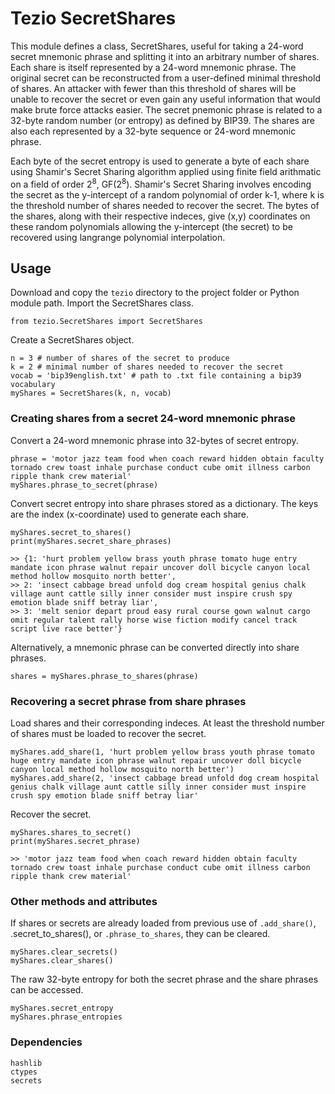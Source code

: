 # Tezio SecretShares

This module defines a class, SecretShares, useful for taking a 24-word secret mnemonic phrase and splitting it into an arbitrary number of shares. Each share is itself represented by a 24-word mnemonic phrase. The original secret can be reconstructed from a user-defined minimal threshold of shares. An attacker with fewer than this threshold of shares will be unable to recover the secret or even gain any useful information that would make brute force attacks easier. The secret pnemonic phrase is related to a 32-byte random number (or entropy) as defined by BIP39. The shares are also each represented by a 32-byte sequence or 24-word mnemonic phrase. 

Each byte of the secret entropy is used to generate a byte of each share using Shamir's Secret Sharing algorithm applied using finite field arithmatic on a field of order 2<sup>8</sup>, GF(2<sup>8</sup>). Shamir's Secret Sharing involves encoding the secret as the y-intercept of a random polynomial of order k-1, where k is the threshold number of shares needed to recover the secret. The bytes of the shares, along with their respective indeces, give (x,y) coordinates on these random polynomials allowing the y-intercept (the secret) to be recovered using langrange polynomial interpolation. 

## Usage

Download and copy the <code>tezio</code> directory to the project folder or Python module path. Import the SecretShares class.

    from tezio.SecretShares import SecretShares

Create a SecretShares object.

    n = 3 # number of shares of the secret to produce
    k = 2 # minimal number of shares needed to recover the secret
    vocab = 'bip39english.txt' # path to .txt file containing a bip39 vocabulary
    myShares = SecretShares(k, n, vocab)
    
### Creating shares from a secret 24-word mnemonic phrase

Convert a 24-word mnemonic phrase into 32-bytes of secret entropy.

    phrase = 'motor jazz team food when coach reward hidden obtain faculty tornado crew toast inhale purchase conduct cube omit illness carbon ripple thank crew material'
    myShares.phrase_to_secret(phrase)
    
Convert secret entropy into share phrases stored as a dictionary. The keys are the index (x-coordinate) used to generate each share.

    myShares.secret_to_shares()
    print(myShares.secret_share_phrases)
    
    >> {1: 'hurt problem yellow brass youth phrase tomato huge entry mandate icon phrase walnut repair uncover doll bicycle canyon local method hollow mosquito north better',
    >> 2: 'insect cabbage bread unfold dog cream hospital genius chalk village aunt cattle silly inner consider must inspire crush spy emotion blade sniff betray liar',
    >> 3: 'melt senior depart proud easy rural course gown walnut cargo omit regular talent rally horse wise fiction modify cancel track script live race better'}
 
Alternatively, a mnemonic phrase can be converted directly into share phrases.

    shares = myShares.phrase_to_shares(phrase)
    
### Recovering a secret phrase from share phrases

Load shares and their corresponding indeces. At least the threshold number of shares must be loaded to recover the secret.

    myShares.add_share(1, 'hurt problem yellow brass youth phrase tomato huge entry mandate icon phrase walnut repair uncover doll bicycle canyon local method hollow mosquito north better')
    myShares.add_share(2, 'insect cabbage bread unfold dog cream hospital genius chalk village aunt cattle silly inner consider must inspire crush spy emotion blade sniff betray liar'
    
Recover the secret.

    myShares.shares_to_secret()
    print(myShares.secret_phrase)
    
    >> 'motor jazz team food when coach reward hidden obtain faculty tornado crew toast inhale purchase conduct cube omit illness carbon ripple thank crew material'

### Other methods and attributes 

If shares or secrets are already loaded from previous use of <code>.add_share()</code>, </code>.secret_to_shares()</code>, or <code>.phrase_to_shares</code>, they can be cleared.

    myShares.clear_secrets()
    myShares.clear_shares()
    
The raw 32-byte entropy for both the secret phrase and the share phrases can be accessed.

    myShares.secret_entropy
    myShares.phrase_entropies
    
### Dependencies

    hashlib
    ctypes
    secrets
